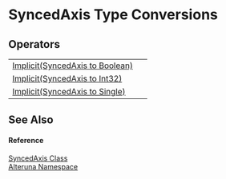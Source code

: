 # SyncedAxis Type Conversions




## Operators
<table>
<tr>
<td><a href="M_Alteruna_SyncedAxis_op_Implicit">Implicit(SyncedAxis to Boolean)</a></td>
<td> </td></tr>
<tr>
<td><a href="M_Alteruna_SyncedAxis_op_Implicit_1">Implicit(SyncedAxis to Int32)</a></td>
<td> </td></tr>
<tr>
<td><a href="M_Alteruna_SyncedAxis_op_Implicit_2">Implicit(SyncedAxis to Single)</a></td>
<td> </td></tr>
</table>

## See Also


#### Reference
<a href="T_Alteruna_SyncedAxis">SyncedAxis Class</a>  
<a href="N_Alteruna">Alteruna Namespace</a>  
